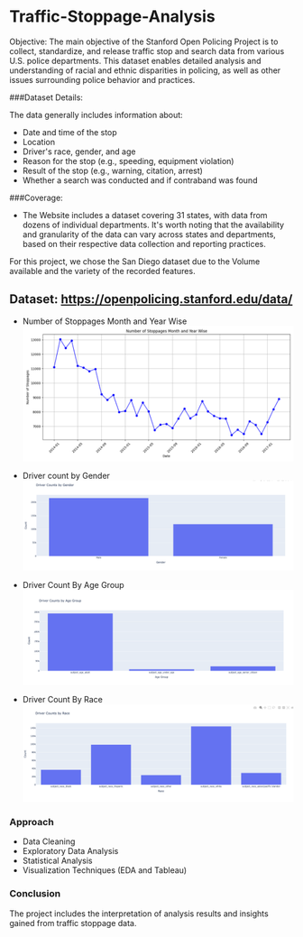 # Traffic-Stoppage-Analysis

Objective: The main objective of the Stanford Open Policing Project is to collect, standardize, and release traffic stop and search data from various U.S. police departments. This dataset enables detailed analysis and understanding of racial and ethnic disparities in policing, as well as other issues surrounding police behavior and practices.

###Dataset Details:

The data generally includes information about:
- Date and time of the stop
- Location
- Driver's race, gender, and age
- Reason for the stop (e.g., speeding, equipment violation)
- Result of the stop (e.g., warning, citation, arrest)
- Whether a search was conducted and if contraband was found

###Coverage: 
- The Website includes a dataset covering 31 states, with data from dozens of individual departments. It's worth noting that the availability and granularity of the data can vary across states and departments, based on their respective data collection and reporting practices.

For this project, we chose the San Diego dataset due to the Volume available and the variety of the recorded features.

## Dataset: https://openpolicing.stanford.edu/data/

- Number of Stoppages Month and Year Wise
![Number of Stoppages Month and Year Wise](https://github.com/rsengar7/Traffic-Stoppage-Analysis/blob/main/Images/Number_of_Stoppages_Month_and_Year_Wise.png)

- Driver count by Gender
![Driver count by Gender](https://github.com/rsengar7/Traffic-Stoppage-Analysis/blob/main/Images/Driver_count_Gender.png)

- Driver Count By Age Group
![Driver Count By Age Group](https://github.com/rsengar7/Traffic-Stoppage-Analysis/blob/main/Images/Driver_count_age.png)

- Driver Count By Race
![Driver Count By Race](https://github.com/rsengar7/Traffic-Stoppage-Analysis/blob/main/Images/Driver_count_by_race.png)

### Approach
- Data Cleaning
- Exploratory Data Analysis
- Statistical Analysis
- Visualization Techniques (EDA and Tableau)

### Conclusion
The project includes the interpretation of analysis results and insights gained from traffic stoppage data.
